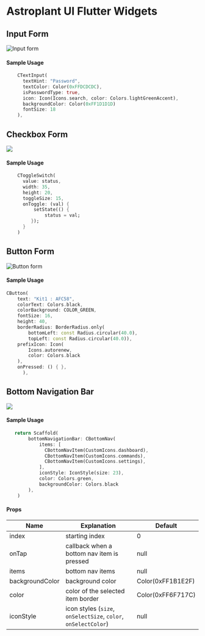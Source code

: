 # Astroplant UI Flutter Widgets


## Input Form

![Input form](https://i.ibb.co/LNDxLt5/image.png)

#### Sample Usage
```dart
    CTextInput(  
      textHint: "Password",
      textColor: Color(0xFFDCDCDC),
      isPasswordType: true,
      icon: Icon(Icons.search, color: Colors.lightGreenAccent), 
      backgroundColor: Color(0xFF1D1D1D)
      fontSize: 18
    ),
```

## Checkbox Form
 ![](https://i.ibb.co/Ycqd2vM/image.png)
 
#### Sample Usage
```dart
    CToggleSwitch(  
	  value: status,  
	  width: 35,  
	  height: 20,  
	  toggleSize: 15,  
	  onToggle: (val) {  
		  setState(() {  
			  status = val;  
		 });
	  }
	)
```

## Button Form

![Button form](https://i.ibb.co/L9QCTjr/CButton.jpg)

#### Sample Usage
```dart
CButton(
	text: "Kit1 : AFC58",
	colorText: Colors.black,
	colorBackground: COLOR_GREEN,
	fontSize: 16,
	height: 40,
	borderRadius: BorderRadius.only(
	    bottomLeft: const Radius.circular(40.0),
	    topLeft: const Radius.circular(40.0)),
	prefixIcon: Icon(
	    Icons.autorenew,
	    color: Colors.black
	),
	onPressed: () { },
      ),
```

## Bottom Navigation Bar
![](https://i.ibb.co/R09d8q1/ezgif-com-gif-maker-1.gif)

#### Sample Usage

```dart
   return Scaffold(
	    bottomNavigationBar: CBottomNav(  
		    items: [  
			  CBottomNavItem(CustomIcons.dashboard),  
			  CBottomNavItem(CustomIcons.commands),  
			  CBottomNavItem(CustomIcons.settings),  
			],  
			iconStyle: IconStyle(size: 23),
			color: Colors.green,
			backgroundColor: Colors.black
		),
	)
```

#### Props

| Name              | Explanation                                                                       | Default                          |
|-------------------|----------------------------------------------------------------------------|----------------------------------|
| index             | starting index                                                             | 0                                |
| onTap             | callback when a bottom nav item is pressed                                 | null                             |
| items             | bottom nav items                                                           | null                             |
| backgroundColor             | background color                                                           |  Color(0xFF1B1E2F)                     |
| color | color of the selected item border                                                           | Color(0xFF6F717C)                     |
| iconStyle         | icon styles (`size`, `onSelectSize`, `color`, `onSelectColor`)             | null                             